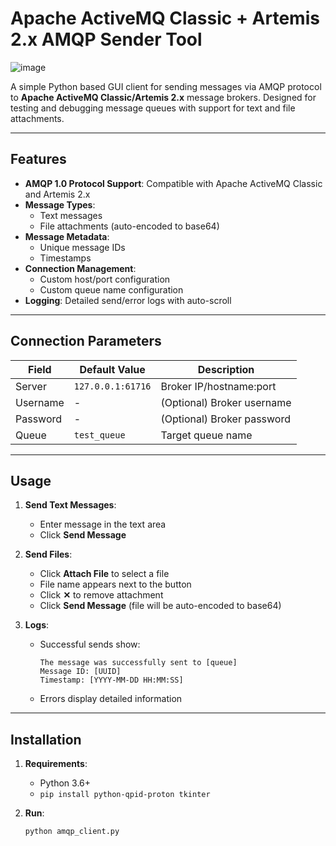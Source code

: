 # Apache ActiveMQ Classic + Artemis 2.x AMQP Sender Tool

![image](https://github.com/user-attachments/assets/e3f649eb-94b5-4f0f-8207-dd4d5c88fec7)

A simple Python based GUI client for sending messages via AMQP protocol to **Apache ActiveMQ Classic/Artemis 2.x** message brokers. Designed for testing and debugging message queues with support for text and file attachments.

---

## Features
- **AMQP 1.0 Protocol Support**: Compatible with Apache ActiveMQ Classic and Artemis 2.x
- **Message Types**:
  - Text messages
  - File attachments (auto-encoded to base64)
- **Message Metadata**:
  - Unique message IDs
  - Timestamps
- **Connection Management**:
  - Custom host/port configuration
  - Custom queue name configuration
- **Logging**: Detailed send/error logs with auto-scroll

---

## Connection Parameters
| Field      | Default Value     | Description                |
|------------|-------------------|----------------------------|
| Server     | `127.0.0.1:61716` | Broker IP/hostname:port    |
| Username   | -                 | (Optional) Broker username |
| Password   | -                 | (Optional) Broker password |
| Queue      | `test_queue`      | Target queue name          |

---

## Usage
1. **Send Text Messages**:
   - Enter message in the text area
   - Click **Send Message**

2. **Send Files**:
   - Click **Attach File** to select a file
   - File name appears next to the button
   - Click **✕** to remove attachment
   - Click **Send Message** (file will be auto-encoded to base64)

3. **Logs**:
   - Successful sends show:
     ```
     The message was successfully sent to [queue]
     Message ID: [UUID]
     Timestamp: [YYYY-MM-DD HH:MM:SS]
     ```
   - Errors display detailed information

---

## Installation
1. **Requirements**:
   - Python 3.6+
   - `pip install python-qpid-proton tkinter`

2. **Run**:
   ```bash
   python amqp_client.py

